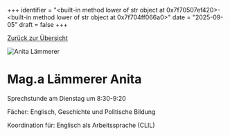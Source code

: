 
+++
identifier = "<built-in method lower of str object at 0x7f70507ef420>-<built-in method lower of str object at 0x7f704ff066a0>"
date = "2025-09-05"
draft = false
+++

 [Zurück zur Übersicht](/schule/lehrpersonal/)

<div class="row">
<div class="column">
<img src="/images/personal/Lämmerer.jpg" alt="Anita Lämmerer"> 
</div>
<div class="column">

# Mag.a Lämmerer Anita 

Sprechstunde am Dienstag um 8:30-9:20

Fächer: Englisch,  Geschichte und Politische Bildung











Koordination für: Englisch als Arbeitssprache (CLIL)



</div>
</div> 

